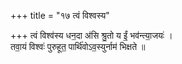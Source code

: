 +++
title = "१७ त्वं विश्वस्य"

+++
त्वं विश्व॑स्य धन॒दा अ॑सि श्रु॒तो य ईं॒ भव॑न्त्या॒जयः॑ ।  
तवा॒यं विश्वः॑ पुरुहूत॒ पार्थि॑वोऽव॒स्युर्नाम॑ भिक्षते ॥
